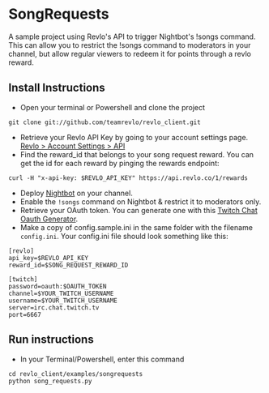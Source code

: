 # SongRequests

A sample project using Revlo's API to trigger Nightbot's !songs command. 
This can allow you to restrict the !songs command to moderators in your channel, but allow regular viewers to redeem it for points through a revlo reward. 

## Install Instructions

* Open your terminal or Powershell and clone the project
```
git clone git://github.com/teamrevlo/revlo_client.git
```
* Retrieve your Revlo API Key by going to your account settings page.  [Revlo > Account Settings > API](https://www.revlo.co/settings/api)
* Find the reward\_id that belongs to your song request reward. You can get the id for each reward by pinging the rewards endpoint: 
```
curl -H "x-api-key: $REVLO_API_KEY" https://api.revlo.co/1/rewards
```
* Deploy [Nightbot](https://beta.nightbot.tv) on your channel.
* Enable the `!songs` command on Nightbot & restrict it to moderators only. 
* Retrieve your OAuth token. You can generate one with this [Twitch Chat Oauth Generator](http://twitchapps.com/tmi/).
* Make a copy of config.sample.ini in the same folder with the filename `config.ini`. Your config.ini file should look something like this:
```
[revlo]
api_key=$REVLO_API_KEY
reward_id=$SONG_REQUEST_REWARD_ID

[twitch]
password=oauth:$OAUTH_TOKEN
channel=$YOUR_TWITCH_USERNAME
username=$YOUR_TWITCH_USERNAME
server=irc.chat.twitch.tv
port=6667
```

## Run instructions

* In your Terminal/Powershell, enter this command
```
cd revlo_client/examples/songrequests
python song_requests.py
```
